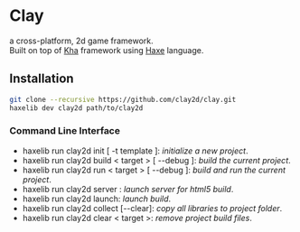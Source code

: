 # Clay  
a cross-platform, 2d game framework.  
Built on top of [Kha](https://github.com/Kode/Kha) framework using [Haxe](https://haxe.org/) language.  

## Installation
```bash
git clone --recursive https://github.com/clay2d/clay.git
haxelib dev clay2d path/to/clay2d
```

### Command Line Interface
- haxelib run clay2d init [ -t template ]: *initialize a new project*.
- haxelib run clay2d build < target > [ --debug ]:  *build the current project*.
- haxelib run clay2d run < target > [ --debug ]:  *build and run the current project*.
- haxelib run clay2d server : *launch server for html5 build*.
- haxelib run clay2d launch: *launch build*.
- haxelib run clay2d collect [--clear]: *copy all libraries to project folder*.
- haxelib run clay2d clear < target >:  *remove project build files*.
  
